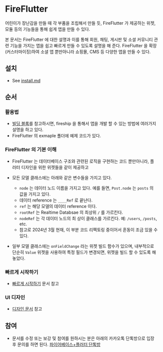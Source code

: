 # FireFlutter

어린이가 장난감을 만들 때 각 부품을 조립해서 만들 듯, FireFlutter 가 제공하는 위젯, 모듈 등의 기능들을 통해 쉽게 앱을 만들 수 있다.

본 문서는 FireFlutter 에 대한 설명과 이를 통해 회원, 채팅, 게시판 및 소셜 커뮤니티 관련 기능을 가지는 앱을 쉽고 빠르게 만들 수 있도록 설명을 해 준다. FireFlutter 을 확장(커스터마이징)하여 소셜 앱 뿐만아니라 쇼핑몰, CMS 등 다양한 앱을 만들 수 있다.

## 설치

- See [install.md](install.md)

## 순서


### 활용법

- [빌딩 블록](building_blocks.md)를 참고하시면, fireship 을 통해서 앱을 개발 할 수 있는 방법에 여러가지 설명을 하고 있다.
- FireFlutter 의 exmaple 폴더에 예제 코드가 있다.

### FireFlutter 의 기본 이해

- FireFlutter 는 데이터베이스 구조와 관련된 로직을 구현하는 코드 뿐만아니라, 플러터 디자인을 위한 위젯들을 같이 제공하고 

- 모든 모델 클래스에는 아래와 같은 변수들을 가지고 있다.
    - `node` 는 데이터 노드 이름을 가지고 있다. 예를 들면, `Post.node` 는 `posts` 의 값을 가지고 있다.
    - 데이터 reference 는 `____Ref` 로 끝난다.
    - `ref` 는 해당 모델의 데이터 reference 이다.
    - `rootRef` 는 Realtime Databsae 의 최상위 `/` 를 가르킨다.
    - `nodeRef` 는 각 데이터 노드의 최 상이 클래스를 가르킨다. 예: `/users`, `/posts`, etc.
    - 참고로 2024년 3월 현재, 이 부분 코드 리팩토링 중이어서 혼동이 조금 있을 수 있다.

- 일부 모델 클래스에는 `onFieldChange` 라는 위젯 빌드 함수가 있으며, 내부적으로 단순히 `Value` 위젯을 사용하여 특정 필드가 변경되면, 위젯을 빌드 할 수 있도록 해 놓았다.


### 빠르게 시작하기

- [빠르게 시작하기](./quick_start.md) 문서 참고

### UI 디자인

- [디자인 문서](./design.md) 참고


## 참여

- 문서를 수정 또는 보강 및 참여를 원하시는 분은 아래의 카카오톡 단톡방으로 입장 후 문의를 하면 된다.
  [파이어베이스+플러터 단톡방](https://open.kakao.com/o/gaScS0nf)

